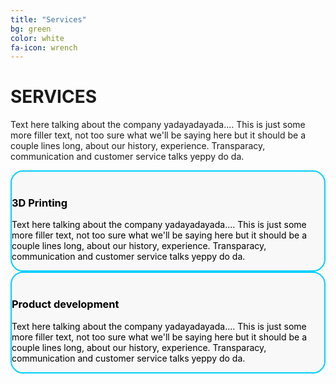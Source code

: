 ```yaml
---
title: "Services"
bg: green
color: white
fa-icon: wrench
---
```


# **SERVICES**

Text here talking about the company yadayadayada.... This is just some more filler text, not too sure what we'll be saying here but it should be a couple lines long, about our history, experience. Transparacy, communication and customer service talks yeppy do da.

<style>
  .half.column {
    background-color: #f8f8f8;
    color: black;
    border: 2px #00cfff solid;
    border-radius: 20px;
  }
</style>

<div class="row">
  <div class="half column">
    <br>
    <h3>3D Printing</h3>
    <p>Text here talking about the company yadayadayada.... This is just some more filler text, not too sure what we'll be saying here but it should be a couple lines long, about our history, experience. Transparacy, communication and customer service talks yeppy do da.</p>
  </div>
  <div class="half column">
    <br>
    <h3>Product development</h3>
    <p>Text here talking about the company yadayadayada.... This is just some more filler text, not too sure what we'll be saying here but it should be a couple lines long, about our history, experience. Transparacy, communication and customer service talks yeppy do da.</p>
  </div>
</div>